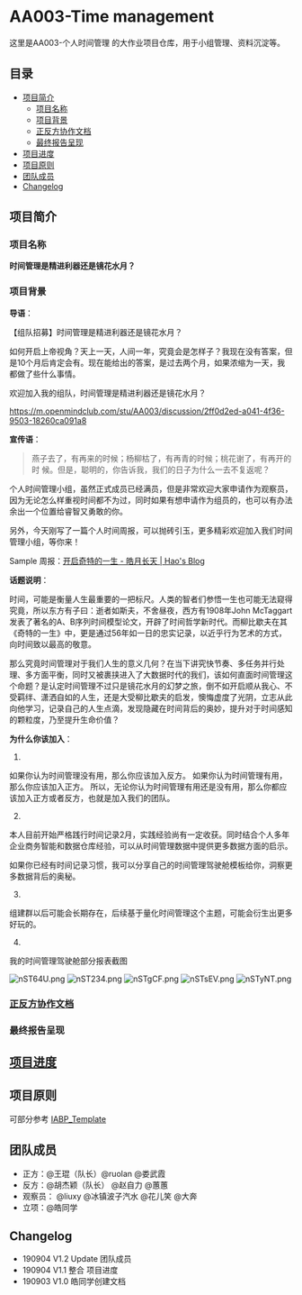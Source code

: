 # AA003-Time management
这里是AA003-个人时间管理 的大作业项目仓库，用于小组管理、资料沉淀等。



## 目录

- [项目简介](#项目简介)
  - [项目名称](#项目名称)
  - [项目背景](#项目背景)
  - [正反方协作文档](#正反方协作文档)
  - [最终报告呈现](#最终报告呈现)
- [项目进度](#项目进度)
- [项目原则](#项目原则)
- [团队成员](#团队成员)
- [Changelog](#Changelog)



## 项目简介

### 项目名称

**时间管理是精进利器还是镜花水月？**

### 项目背景



**导语**：

【组队招募】时间管理是精进利器还是镜花水月？

如何开启上帝视角？天上一天，人间一年，究竟会是怎样子？我现在没有答案，但是10个月后肯定会有。现在能给出的答案，是过去两个月，如果浓缩为一天，我都做了些什么事情。

 欢迎加入我的组队，时间管理是精进利器还是镜花水月？

https://m.openmindclub.com/stu/AA003/discussion/2ff0d2ed-a041-4f36-9503-18260ca091a8



**宣传语**：

> 燕子去了，有再来的时候；杨柳枯了，有再青的时候；桃花谢了，有再开的时 候。但是，聪明的，你告诉我，我们的日子为什么一去不复返呢？   

个人时间管理小组，虽然正式成员已经满员，但是非常欢迎大家申请作为观察员，因为无论怎么样重视时间都不为过，同时如果有想申请作为组员的，也可以有办法余出一个位置给睿智又勇敢的你。

另外，今天刚写了一篇个人时间周报，可以抛砖引玉，更多精彩欢迎加入我们时间管理小组，等你来！

Sample 周报：[开启奇特的一生 - 皓月长天 | Hao's Blog](https://kiaorahao.github.io/2019/09/03/W36-TM-Review/)



**话题说明**：

时间，可能是衡量人生最重要的一把标尺。人类的智者们参悟一生也可能无法窥得究竟，所以东方有子曰：逝者如斯夫，不舍昼夜，西方有1908年John McTaggart发表了著名的A、B序列时间模型论文，开辟了时间哲学新时代。而柳比歇夫在其《奇特的一生》中，更是通过56年如一日的忠实记录，以近乎行为艺术的方式，向时间致以最高的敬意。

那么究竟时间管理对于我们人生的意义几何？在当下讲究快节奏、多任务并行处理、多方面平衡，同时又被裹挟进入了大数据时代的我们，该如何直面时间管理这个命题？是认定时间管理不过只是镜花水月的幻梦之旅，倒不如开启顺从我心、不受羁绊、潇洒自如的人生，还是大受柳比歇夫的启发，懊悔虚度了光阴，立志从此向他学习，记录自己的人生点滴，发现隐藏在时间背后的奥妙，提升对于时间感知的颗粒度，乃至提升生命价值？



**为什么你该加入**：

1. 

如果你认为时间管理没有用，那么你应该加入反方。
如果你认为时间管理有用，那么你应该加入正方。
所以，无论你认为时间管理有用还是没有用，那么你都应该加入正方或者反方，也就是加入我们的团队。

2. 

本人目前开始严格践行时间记录2月，实践经验尚有一定收获。同时结合个人多年企业商务智能和数据仓库经验，可以从时间管理数据中提供更多数据方面的启示。

如果你已经有时间记录习惯，我可以分享自己的时间管理驾驶舱模板给你，洞察更多数据背后的奥秘。

3.

组建群以后可能会长期存在，后续基于量化时间管理这个主题，可能会衍生出更多好玩的。

4.

我的时间管理驾驶舱部分报表截图

![nST64U.png](https://s2.ax1x.com/2019/09/01/nST64U.png)
![nST234.png](https://s2.ax1x.com/2019/09/01/nST234.png)
![nSTgCF.png](https://s2.ax1x.com/2019/09/01/nSTgCF.png)
![nSTsEV.png](https://s2.ax1x.com/2019/09/01/nSTsEV.png)
![nSTyNT.png](https://s2.ax1x.com/2019/09/01/nSTyNT.png)



### [正反方协作文档](https://shimo.im/sheets/j966RqQRCWDdRjTw)



### 最终报告呈现



## [项目进度](https://shimo.im/sheets/j966RqQRCWDdRjTw/wIbg2)



## 项目原则

可部分参考 [IABP_Template](https://github.com/kiaorahao/IABP_Template/blob/master/BP_Principles.md)



## 团队成员

- 正方：@王琨（队长）@ruolan @娄武霞
- 反方：@胡杰颖（队长） @赵自力 @蕙蕙
- 观察员： @liuxy @冰镇波子汽水 @花儿笑 @大奔 
- 立项：@皓同学



## Changelog

- 190904 V1.2 Update 团队成员
- 190904 V1.1 整合 项目进度
- 190903 V1.0 皓同学创建文档